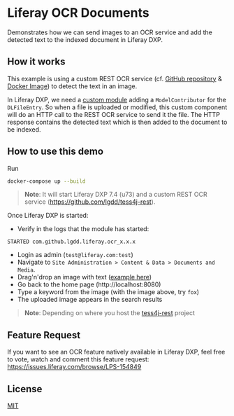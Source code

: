 # Liferay OCR Documents

Demonstrates how we can send images to an OCR service and add the detected text to the indexed document in Liferay DXP.

## How it works

This example is using a custom REST OCR service (cf. [GitHub repository](https://github.com/lgdd/tess4j-rest) & [Docker Image](https://hub.docker.com/r/lgdd/tess4j-rest)) to detect the text in an image.

In Liferay DXP, we need a [custom module](modules/ocr-processor/) adding a `ModelContributor` for the `DLFileEntry`. So when a file is uploaded or modified, this custom component will do an HTTP call to the REST OCR service to send it the file. The HTTP response contains the detected text which is then added to the document to be indexed.

## How to use this demo

Run

```sh
docker-compose up --build
```

> **Note**: It will start Liferay DXP 7.4 (u73) and a custom REST OCR service (https://github.com/lgdd/tess4j-rest).

Once Liferay DXP is started:

- Verify in the logs that the module has started:

```
STARTED com.github.lgdd.liferay.ocr_x.x.x
```

- Login as admin (`test@liferay.com:test`)
- Navigate to `Site Administration > Content & Data > Documents and Media`.
- Drag'n'drop an image with text ([example here](https://github.com/lgdd/tess4j-rest/blob/main/src/test/resources/test-data/eurotext.png?raw=true))
- Go back to the home page (http://localhost:8080)
- Type a keyword from the image (with the image above, try `fox`)
- The uploaded image appears in the search results

> **Note**: Depending on where you host the [tess4j-rest](https://github.com/lgdd/tess4j-rest) project

## Feature Request

If you want to see an OCR feature natively available in Liferay DXP, feel free to vote, watch and comment this feature request: https://issues.liferay.com/browse/LPS-154849

## License

[MIT](LICENSE)
